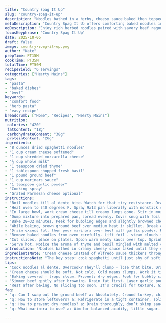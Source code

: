 ```yaml
---
title: "Country Spag It Up"
slug: "country-spag-it-up"
description: "Noodles bathed in a herby, cheesy sauce baked then topped with rich seasoned beef ragout. Alfredo swapped for tangy cream cheese blend. Fresh thyme and basil introduced. Baking deepens the meld of dairy and herbs, ground beef brown and simmered with marinara pulls it all together. Comfort food with texture contrast. Moist noodles hold sauce but stay firm enough to slice. Parmesan optional but adds sharp salt pop. Simple pantry staples with a twist for depth."
metaDescription: "Country Spag It Up offers comforting baked noodles in creamy sauce, topped with seasoned beef ragout—your next family favorite."
ogDescription: "Enjoy rich herbed noodles paired with savory beef ragout in Country Spag It Up—a hearty dish for all occasions."
focusKeyphrase: "Country Spag It Up"
date: 2025-10-05
draft: false
image: country-spag-it-up.png
author: "Kate"
prepTime: PT15M
cookTime: PT35M
totalTime: PT50M
recipeYield: "6 servings"
categories: ["Hearty Mains"]
tags:
- "pasta"
- "baked dishes"
- "beef"
keywords:
- "comfort food"
- "herb pasta"
- "easy recipe"
breadcrumb: ["Home", "Recipes", "Hearty Mains"]
nutrition: 
 calories: "420"
 fatContent: "18g"
 carbohydrateContent: "38g"
 proteinContent: "26g"
ingredients:
- "8 ounces dried spaghetti noodles"
- "1 cup cream cheese softened"
- "1 cup shredded mozzarella cheese"
- "½ cup whole milk"
- "1 teaspoon dried thyme"
- "1 tablespoon chopped fresh basil"
- "1 pound ground beef"
- "1 cup marinara sauce"
- "1 teaspoon garlic powder"
- "Cooking spray"
- "Grated Parmesan cheese optional"
instructions:
- "Boil noodles till al dente bite. Watch for that tiny resistance. Drain completely. No water allowed to sabotage the bakes."
- "Heat oven to 340 degrees F. Spray 9x13 pan liberally with nonstick spray; stops sticky mess later."
- "In large bowl, work cream cheese till creamy lumps gone. Stir in mozzarella, milk, thyme, basil with wooden spoon until combined smoothly. Fold in drained noodles immediately. Toss thoroughly so every strand wears sauce like armor."
- "Dump mixture into prepared pan, spread evenly. Cover snug with foil to trap moisture and heat for deeper melding."
- "Bake 28–32 minutes. Peek for bubbling edges and slightly browned cheese bits — signals ready."
- "While baking, brown ground beef over medium heat in skillet. Break apart with spatula. Finish browning until no pink patches remain and beef has a light crust."
- "Drain excess fat, then pour marinara over beef with garlic powder. Reduce heat to low, cover, let simmer gently to marry flavors until noodles done."
- "Remove baked noodles from oven carefully. Lift foil - steam clouds the air. Let sit 7-9 minutes to settle and firm slices before cutting."
- "Cut slices, place on plates. Spoon warm meaty sauce over top. Sprinkle Parmesan if you fancy extra bite of salt and texture."
- "Serve hot. Notice the aroma of thyme and basil mingled with melted cheese and rich beef. Satisfying textures - creamy pasta, hearty meat. Eat with gusto."
introduction: "Noodles bathed in creamy cheesy sauce baked until they cling together enough to slice clean. The shift from traditional Alfredo to a cream cheese base adds a slight tang that cuts through the richness. Fresh thyme and basil replace dried oregano and parsley, bringing herbal brightness that doesn’t get lost in the oven’s dry heat. Meanwhile, the beef simmers in marinara with garlic powder for a meaty punch and a hint of spice. Timing overlap keeps everything warm and fresh. Little tricks — like draining thoroughly, letting baked pasta rest — matter. Keeps results from mush to firm. This style is forgiving yet rewards attention to texture and smell."
ingredientsNote: "Cream cheese instead of Alfredo sauce thickens through baking, creating a custard-like texture that binds noodles well. Mozzarella can't crowd out cream cheese or sauce will be rubbery. Whole milk balances thickness; skim or water waters it down too much. Fresh herbs — basil and thyme — yield punchier aroma than dried parsley oregano. Ground beef is your choice — lean enough to reduce grease yet fatty enough for flavor. Marinara can be any brand, homemade or jarred, but choose one with good tomato acidity and minimal sugar. Garlic powder sneaks in savory boost without fresh garlic overpowering. Parmesan’s optional but recommended for an extra punch. Cool additions: spicy pepper flakes, roasted red pepper, or caramelized onions stirred into beef sauce."
instructionsNote: "The key step: cook spaghetti until just shy of soft. Overcooked noodles will clump when baked, losing individual bite. Drain trustingly but not hurriedly — moisture reduces baking time and flavor penetration. Mixing cream cheese warm helps eliminate lumps; cold cream cheese means nasty clumps later. Don’t skimp on coating noodles; every strand needs sauce blanket. Baking covered traps moisture, avoiding dry edges. Look for bubbling sides and cheese bubbling on top as doneness indicators rather than clock alone. Resting post bake solidifies texture — slice too soon, mix falls apart. Brown beef well; a light crust indicates flavor development through Maillard reaction. Drain excess fat to avoid greasy sauce. Simmer beef and marinara together slowly after draining, letting garlic and tomato meld without boiling off liquids aggressively. Spoon sauce on after baking keeps noodles from sogging. Parmesan finishing touch adds salt and texture right before serving. Uses practical steps that prevent common mushy or soggy mistakes."
tips:
- "Cook noodles al dente. Overcook? They'll clump - lose that bite. Drain well. Any water left? It'll ruin the bake."
- "Cream cheese should be soft. Not cold. Cold means clumps. Work it till no lumps remain, then incorporate cheeses. Warmth bonds better."
- "Baking covered — traps steam. Prevents dry edges. Peek for bubbly sides, lightly browned cheese. This signals readiness."
- "Simmer beef gently after browning. Drain fat first. Layer garlic powder — enhances without overpowering the sauce. Flavors meld slowly."
- "Rest after baking. No slicing too soon. It’s crucial for texture. Give a solid 7-9 min. Helps settle before serving."
faq:
- "q: Can I swap out the ground beef? a: Absolutely. Ground turkey, chicken, or even veggie crumbles work. Adjust cooking time slightly."
- "q: How to store leftovers? a: Refrigerate in a tight container, solid for a few days. Can freeze too, but texture changes slightly."
- "q: How to prevent dry noodles? a: Drain thoroughly, don’t skimp sauce. Cover while baking. Look for bubbling edges as doneness cue."
- "q: What marinara to use? a: Aim for balanced acidity, little sugar. Homemade or jarred. Brands vary; taste test before using."

---
```

